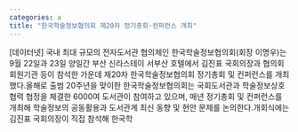 ```yaml
---
categories: a
title: "한국학술정보협의회 제20차 정기총회·컨퍼런스 개최"
---
```

[데이터넷] 국내 최대 규모의 전자도서관 협의체인 한국학술정보협의회(회장 이명우)는 9월 22일과 23일 양일간 부산 신라스테이 서부산 호텔에서 김진표 국회의장과 협의회 회원기관 등이 참석한 가운데 제20차 한국학술정보협의회 정기총회 및 컨퍼런스를 개최했다.올해로 출범 20주년을 맞이한 한국학술정보협의회는 국회도서관과 학술정보상호협력 협정을 체결한 6000여 도서관이 참여하고 있으며, 매년 정기총회 및 컨퍼런스를 개최해 학술정보의 공동활용과 도서관계 최신 동향 및 현안 문제를 논의한다.개회식에는 김진표 국회의장이 직접 참석해 한국학